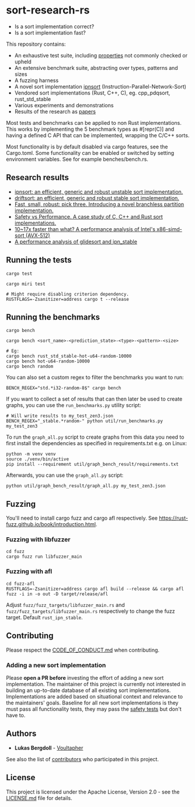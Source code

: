 # sort-research-rs

* Is a sort implementation correct?
* Is a sort implementation fast?

This repository contains:

* An exhaustive test suite, including [properties](writeup/sort_safety/text.md#property-analysis) not commonly checked or upheld
* An extensive benchmark suite, abstracting over types, patterns and sizes
* A fuzzing harness
* A novel sort implementation [ipnsort](ipnsort) (Instruction-Parallel-Network-Sort)
* Vendored sort implementations (Rust, C++, C), eg. cpp_pdqsort, rust_std_stable
* Various experiments and demonstrations
* Results of the research as [papers](writeup/README.md)

Most tests and benchmarks can be applied to non Rust implementations.
This works by implementing the 5 benchmark types as #[repr(C)] and having
a defined C API that can be implemented, wrapping the C/C++ sorts.

Most functionality is by default disabled via cargo features, see the
Cargo.toml. Some functionality can be enabled or switched by setting environment
variables. See for example benches/bench.rs.

## Research results

* [ipnsort: an efficient, generic and robust unstable sort implementation.](writeup/ipnsort_introduction/text.md)
* [driftsort: an efficient, generic and robust stable sort implementation.](writeup/driftsort_introduction/text.md)
* [Fast, small, robust: pick three. Introducing a novel branchless partition implementation.](writeup/lomcyc_partition/text.md)
* [Safety vs Performance. A case study of C, C++ and Rust sort implementations.](writeup/sort_safety/text.md)
* [10~17x faster than what? A performance analysis of Intel's x86-simd-sort (AVX-512)](writeup/intel_avx512/text.md)
* [A performance analysis of glidesort and ipn_stable](writeup/glidesort_perf_analysis/text.md)

## Running the tests

```
cargo test

cargo miri test

# Might require disabling criterion dependency.
RUSTFLAGS=-Zsanitizer=address cargo t --release
```

## Running the benchmarks

```
cargo bench

cargo bench <sort_name>-<prediction_state>-<type>-<pattern>-<size>

# Eg:
cargo bench rust_std_stable-hot-u64-random-10000
cargo bench hot-u64-random-10000
cargo bench random
```

You can also set a custom regex to filter the benchmarks you want to run:

```
BENCH_REGEX="std.*i32-random-8$" cargo bench
```

If you want to collect a set of results that can then later be used to create graphs, you can use the `run_benchmarks.py` utility script:

```
# Will write results to my_test_zen3.json
BENCH_REGEX="_stable.*random-" python util/run_benchmarks.py my_test_zen3
```

To run the `graph_all.py` script to create graphs from this data you need to first install the dependencies as specified in requirements.txt e.g. on Linux:
```
python -m venv venv
source ./venv/bin/active
pip install --requirement util/graph_bench_result/requirements.txt
```

Afterwards, you can use the `graph_all.py` script:
```
python util/graph_bench_result/graph_all.py my_test_zen3.json
```

## Fuzzing

You'll need to install cargo fuzz and cargo afl respectively.
See https://rust-fuzz.github.io/book/introduction.html.

### Fuzzing with libfuzzer

```
cd fuzz
cargo fuzz run libfuzzer_main
```

### Fuzzing with afl

```
cd fuzz-afl
RUSTFLAGS=-Zsanitizer=address cargo afl build --release && cargo afl fuzz -i in -o out -D target/release/afl
```

Adjust `fuzz/fuzz_targets/libfuzzer_main.rs` and
`fuzz/fuzz_targets/libfuzzer_main.rs` respectively to change the fuzz target.
Default `rust_ipn_stable`.


## Contributing

Please respect the [CODE_OF_CONDUCT.md](CODE_OF_CONDUCT.md) when contributing.

### Adding a new sort implementation

Please **open a PR before** investing the effort of adding a new sort implementation. The maintainer of this project is currently not interested in building an up-to-date database of all existing sort implementations. Implementations are added based on situational context and relevance to the maintainers' goals. Baseline for all new sort implementations is they must pass all functionality tests, they may pass the [safety tests](https://github.com/Voultapher/sort-research-rs/blob/sort-corectness-writeup/writeup/sort_safety/text.md#property-analysis) but don't have to.

## Authors

* **Lukas Bergdoll** - [Voultapher](https://github.com/Voultapher)

See also the list of [contributors](https://github.com/Voultapher/sort-research-rs/contributors)
who participated in this project.

## License

This project is licensed under the Apache License, Version 2.0 -
see the [LICENSE.md](LICENSE.md) file for details.
